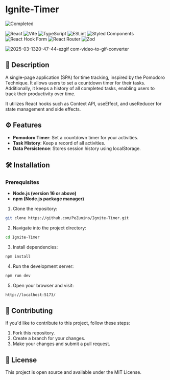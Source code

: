 # Ignite-Timer

![Completed](https://img.shields.io/badge/status-completed-brightgreen)

![React](https://img.shields.io/badge/react-%2320232a.svg?style=for-the-badge&logo=react&logoColor=%2361DAFB)
![Vite](https://img.shields.io/badge/vite-%23646CFF.svg?style=for-the-badge&logo=vite&logoColor=white)
![TypeScript](https://img.shields.io/badge/typescript-%23007ACC.svg?style=for-the-badge&logo=typescript&logoColor=white)
![ESLint](https://img.shields.io/badge/ESLint-4B3263?style=for-the-badge&logo=eslint&logoColor=white)
![Styled Components](https://img.shields.io/badge/styled--components-DB7093?style=for-the-badge&logo=styled-components&logoColor=white)
![React Hook Form](https://img.shields.io/badge/React%20Hook%20Form-%23EC5990.svg?style=for-the-badge&logo=reacthookform&logoColor=white)
![React Router](https://img.shields.io/badge/React_Router-CA4245?style=for-the-badge&logo=react-router&logoColor=white)
![Zod](https://img.shields.io/badge/zod-%233068b7.svg?style=for-the-badge&logo=zod&logoColor=white)

![2025-03-1320-47-44-ezgif com-video-to-gif-converter](https://github.com/user-attachments/assets/02da6fe5-237b-46dc-860c-0929d2e860c6)

## 📜 Description

A single-page application (SPA) for time tracking, inspired by the Pomodoro Technique. It allows users to set a countdown timer for their tasks.
Additionally, it keeps a history of all completed tasks, enabling users to track their productivity over time.

It utilizes React hooks such as Context API, useEffect, and useReducer for state management and side effects.

## ⚙️ Features

- **Pomodoro Timer**: Set a countdown timer for your activities.
- **Task History**: Keep a record of all activities. 
- **Data Persistence**: Stores session history using localStorage.  

## 🛠️ Installation

### Prerequisites

- **Node.js (version 16 or above)**
- **npm (Node.js package manager)**

1. Clone the repository:

```bash
git clone https://github.com/PeZunino/Ignite-Timer.git
```

2. Navigate into the project directory:

```bash
cd Ignite-Timer
```

3. Install dependencies:

```bash
npm install
```

4. Run the development server:

```bash
npm run dev
```

5. Open your browser and visit:

```bash
http://localhost:5173/
```

## 🤝 Contributing

If you'd like to contribute to this project, follow these steps:

1. Fork this repository.
2. Create a branch for your changes.
3. Make your changes and submit a pull request.

## 📄 License

This project is open source and available under the MIT License.
